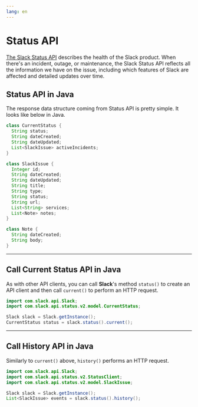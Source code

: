 ```yaml
---
lang: en
---
```


# Status API

[The Slack Status API](https://api.slack.com/docs/slack-status) describes the health of the Slack product. When there's an incident, outage, or maintenance, the Slack Status API reflects all the information we have on the issue, including which features of Slack are affected and detailed updates over time.

## Status API in Java

The response data structure coming from Status API is pretty simple. It looks like below in Java.

```java
class CurrentStatus {
  String status;
  String dateCreated;
  String dateUpdated;
  List<SlackIssue> activeIncidents;
}

class SlackIssue {
  Integer id;
  String dateCreated;
  String dateUpdated;
  String title;
  String type;
  String status;
  String url;
  List<String> services;
  List<Note> notes;
}

class Note {
  String dateCreated;
  String body;
}
```

---
## Call Current Status API in Java

As with other API clients, you can call **Slack**'s method `status()` to create an API client and then call `current()` to perform an HTTP request.

```java
import com.slack.api.Slack;
import com.slack.api.status.v2.model.CurrentStatus;

Slack slack = Slack.getInstance();
CurrentStatus status = slack.status().current();
```

---
## Call History API in Java

Similarly to `current()` above, `history()` performs an HTTP request.

```java
import com.slack.api.Slack;
import com.slack.api.status.v2.StatusClient;
import com.slack.api.status.v2.model.SlackIssue;

Slack slack = Slack.getInstance();
List<SlackIssue> events = slack.status().history();
```
